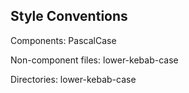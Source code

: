 ## Style Conventions

Components:
PascalCase

Non-component files:
lower-kebab-case

Directories:
lower-kebab-case
